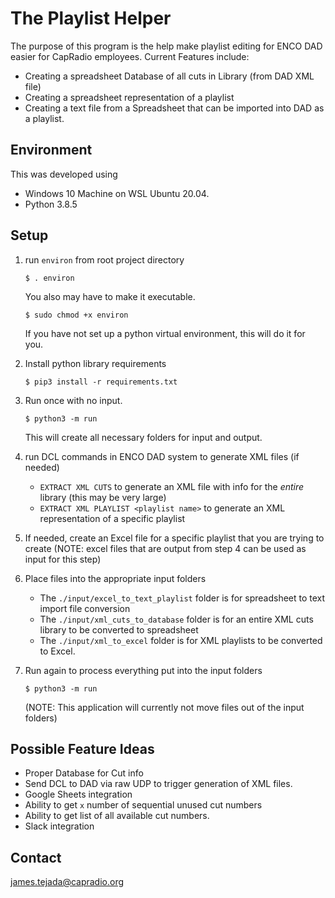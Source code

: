 # The Playlist Helper

The purpose of this program is the help make playlist editing for ENCO DAD easier for CapRadio employees. Current Features include:

- Creating a spreadsheet Database of all cuts in Library (from DAD XML file)
- Creating a spreadsheet representation of a playlist
- Creating a text file from a Spreadsheet that can be imported into DAD as a playlist.

## Environment

This was developed using
- Windows 10 Machine on WSL Ubuntu 20.04.
- Python 3.8.5

## Setup
1. run `environ` from root project directory
    ```
    $ . environ
    ```
    You also may have to make it executable. 
    ```
    $ sudo chmod +x environ
    ```
    If you have not set up a python virtual environment, this will do it for you. 

2. Install python library requirements
    ```
    $ pip3 install -r requirements.txt
    ```

3. Run once with no input.
    ```
    $ python3 -m run
    ```
    This will create all necessary folders for input and output. 

4. run DCL commands in ENCO DAD system to generate XML files (if needed)

    - `EXTRACT XML CUTS` to generate an XML file with info for the *entire* library (this may be very large)
    - `EXTRACT XML PLAYLIST <playlist name>` to generate an XML representation of a specific playlist

5. If needed, create an Excel file for a specific playlist that you are trying to create (NOTE: excel files that are output from step 4 can be used as input for this step)

6. Place files into the appropriate input folders
    
    - The `./input/excel_to_text_playlist` folder is for spreadsheet to text import file conversion
    - The `./input/xml_cuts_to_database` folder is for an entire XML cuts library to be converted to spreadsheet
    - The `./input/xml_to_excel` folder is for XML playlists to be converted to Excel.

7. Run again to process everything put into the input folders
    ```
    $ python3 -m run
    ```
    (NOTE: This application will currently not move files out of the input folders)

## Possible Feature Ideas
- Proper Database for Cut info
- Send DCL to DAD via raw UDP to trigger generation of XML files.
- Google Sheets integration
- Ability to get `x` number of sequential unused cut numbers
- Ability to get list of all available cut numbers.
- Slack integration

## Contact
<james.tejada@capradio.org>
